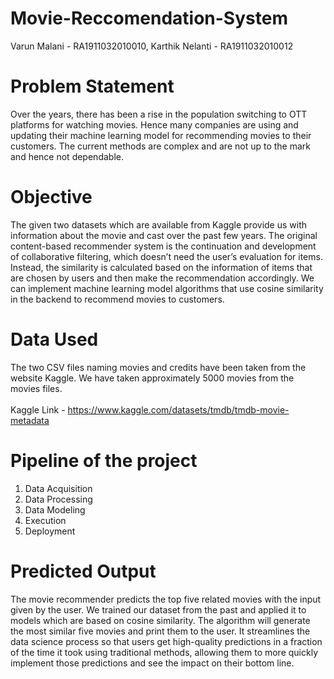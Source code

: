 # Movie-Reccomendation-System

Varun Malani - RA1911032010010, Karthik Nelanti - RA1911032010012

# Problem Statement

Over the years, there has been a rise in the population switching to OTT platforms for watching movies. Hence many companies are using and updating their machine learning model for recommending movies to their customers. The current methods are complex and are not up to the mark and hence not dependable.

# Objective

The given two datasets which are available from Kaggle provide us with information about the movie and cast over the past few years. The original content-based recommender system is the continuation and development of collaborative filtering, which doesn’t need the user’s evaluation for items. Instead, the similarity is calculated based on the information of items that are chosen by users and then make the recommendation accordingly. We can implement machine learning model algorithms that use cosine similarity in the backend to recommend movies to customers.

# Data Used 

The two CSV files naming movies and credits have been taken from the website Kaggle. We have taken approximately 5000 movies from the movies files. 
<br>
<br> 
Kaggle Link - https://www.kaggle.com/datasets/tmdb/tmdb-movie-metadata 

# Pipeline of the project
1. Data Acquisition 
2. Data Processing
3. Data Modeling
4. Execution
5. Deployment

# Predicted Output

The movie recommender predicts the top five related movies with the input given by the user. We trained our dataset from the past and applied it to models which are based on cosine similarity. The algorithm will generate the most similar five movies and print them to the user. It streamlines the data science process so that users get high-quality predictions in a fraction of the time it took using traditional methods, allowing them to more quickly implement those predictions and see the impact on their bottom line.



